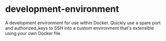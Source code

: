 # development-environment
A development environment for use within Docker. Quickly use a spare port and authorized_keys to SSH into a custom environment that's extensible using your own Docker file.  

